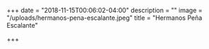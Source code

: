 +++
date = "2018-11-15T00:06:02-04:00"
description = ""
image = "/uploads/hermanos-pena-escalante.jpeg"
title = "Hermanos Peña Escalante"

+++
